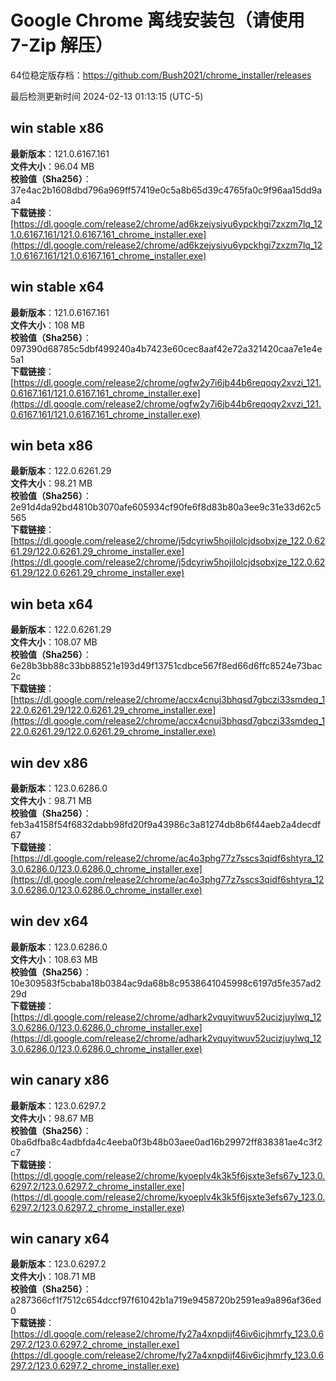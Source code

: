 # Google Chrome 离线安装包（请使用 7-Zip 解压）
64位稳定版存档：<https://github.com/Bush2021/chrome_installer/releases>

最后检测更新时间
2024-02-13 01:13:15 (UTC-5)

## win stable x86
**最新版本**：121.0.6167.161  
**文件大小**：96.04 MB  
**校验值（Sha256）**：37e4ac2b1608dbd796a969ff57419e0c5a8b65d39c4765fa0c9f96aa15dd9aa4  
**下载链接**：[https://dl.google.com/release2/chrome/ad6kzejysiyu6ypckhgi7zxzm7lq_121.0.6167.161/121.0.6167.161_chrome_installer.exe](https://dl.google.com/release2/chrome/ad6kzejysiyu6ypckhgi7zxzm7lq_121.0.6167.161/121.0.6167.161_chrome_installer.exe)  

## win stable x64
**最新版本**：121.0.6167.161  
**文件大小**：108 MB  
**校验值（Sha256）**：097390d68785c5dbf499240a4b7423e60cec8aaf42e72a321420caa7e1e4e5a1  
**下载链接**：[https://dl.google.com/release2/chrome/ogfw2y7i6jb44b6reqoqy2xvzi_121.0.6167.161/121.0.6167.161_chrome_installer.exe](https://dl.google.com/release2/chrome/ogfw2y7i6jb44b6reqoqy2xvzi_121.0.6167.161/121.0.6167.161_chrome_installer.exe)  

## win beta x86
**最新版本**：122.0.6261.29  
**文件大小**：98.21 MB  
**校验值（Sha256）**：2e91d4da92bd4810b3070afe605934cf90fe6f8d83b80a3ee9c31e33d62c5565  
**下载链接**：[https://dl.google.com/release2/chrome/j5dcyriw5hojilolcjdsobxjze_122.0.6261.29/122.0.6261.29_chrome_installer.exe](https://dl.google.com/release2/chrome/j5dcyriw5hojilolcjdsobxjze_122.0.6261.29/122.0.6261.29_chrome_installer.exe)  

## win beta x64
**最新版本**：122.0.6261.29  
**文件大小**：108.07 MB  
**校验值（Sha256）**：6e28b3bb88c33bb88521e193d49f13751cdbce567f8ed66d6ffc8524e73bac2c  
**下载链接**：[https://dl.google.com/release2/chrome/accx4cnuj3bhqsd7gbczi33smdeq_122.0.6261.29/122.0.6261.29_chrome_installer.exe](https://dl.google.com/release2/chrome/accx4cnuj3bhqsd7gbczi33smdeq_122.0.6261.29/122.0.6261.29_chrome_installer.exe)  

## win dev x86
**最新版本**：123.0.6286.0  
**文件大小**：98.71 MB  
**校验值（Sha256）**：feb3a4158f54f6832dabb98fd20f9a43986c3a81274db8b6f44aeb2a4decdf67  
**下载链接**：[https://dl.google.com/release2/chrome/ac4o3phg77z7sscs3qidf6shtyra_123.0.6286.0/123.0.6286.0_chrome_installer.exe](https://dl.google.com/release2/chrome/ac4o3phg77z7sscs3qidf6shtyra_123.0.6286.0/123.0.6286.0_chrome_installer.exe)  

## win dev x64
**最新版本**：123.0.6286.0  
**文件大小**：108.63 MB  
**校验值（Sha256）**：10e309583f5cbaba18b0384ac9da68b8c9538641045998c6197d5fe357ad229d  
**下载链接**：[https://dl.google.com/release2/chrome/adhark2vquyitwuv52ucizjuylwq_123.0.6286.0/123.0.6286.0_chrome_installer.exe](https://dl.google.com/release2/chrome/adhark2vquyitwuv52ucizjuylwq_123.0.6286.0/123.0.6286.0_chrome_installer.exe)  

## win canary x86
**最新版本**：123.0.6297.2  
**文件大小**：98.67 MB  
**校验值（Sha256）**：0ba6dfba8c4adbfda4c4eeba0f3b48b03aee0ad16b29972ff838381ae4c3f2c7  
**下载链接**：[https://dl.google.com/release2/chrome/kyoeplv4k3k5f6jsxte3efs67y_123.0.6297.2/123.0.6297.2_chrome_installer.exe](https://dl.google.com/release2/chrome/kyoeplv4k3k5f6jsxte3efs67y_123.0.6297.2/123.0.6297.2_chrome_installer.exe)  

## win canary x64
**最新版本**：123.0.6297.2  
**文件大小**：108.71 MB  
**校验值（Sha256）**：a287366cf1f7512c654dccf97f61042b1a719e9458720b2591ea9a896af36ed0  
**下载链接**：[https://dl.google.com/release2/chrome/fy27a4xnpdijf46iv6icjhmrfy_123.0.6297.2/123.0.6297.2_chrome_installer.exe](https://dl.google.com/release2/chrome/fy27a4xnpdijf46iv6icjhmrfy_123.0.6297.2/123.0.6297.2_chrome_installer.exe)  

